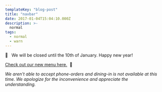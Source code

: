```yaml
---
templateKey: "blog-post"
title: "navbar"
date: 2017-01-04T15:04:10.000Z
description: >-
  normal
tags:
  - normal
  - warn
---
```


👋&nbsp;&nbsp; We will be closed until the 10th of January. Happy new year!

[Check out our new menu here.](https://uchida-eatery.square.site/)&nbsp;&nbsp;🎉

_We aren't able to accept phone-orders and dining-in is not
available at this time. We apologize for the inconvenience and
appreciate the understanding._
